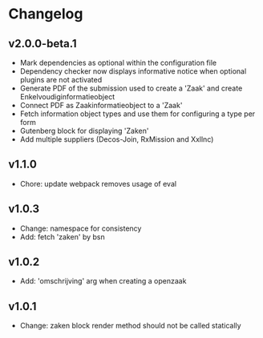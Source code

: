 # Changelog

## v2.0.0-beta.1

- Mark dependencies as optional within the configuration file
- Dependency checker now displays informative notice when optional plugins are not activated
- Generate PDF of the submission used to create a 'Zaak' and create Enkelvoudiginformatieobject
- Connect PDF as Zaakinformatieobject to a 'Zaak'
- Fetch information object types and use them for configuring a type per form
- Gutenberg block for displaying 'Zaken'
- Add multiple suppliers (Decos-Join, RxMission and Xxllnc)

## v1.1.0

- Chore: update webpack removes usage of eval

## v1.0.3

- Change: namespace for consistency
- Add: fetch 'zaken' by bsn

## v1.0.2

- Add: 'omschrijving' arg when creating a openzaak

## v1.0.1

- Change: zaken block render method should not be called statically
